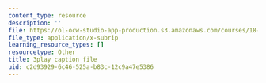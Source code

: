 ```yaml
---
content_type: resource
description: ''
file: https://ol-ocw-studio-app-production.s3.amazonaws.com/courses/18-03sc-differential-equations-fall-2011/c2d939296c46525ab83c12c9a47e5386_yD0_EQLxHcw.vtt
file_type: application/x-subrip
learning_resource_types: []
resourcetype: Other
title: 3play caption file
uid: c2d93929-6c46-525a-b83c-12c9a47e5386
---
```

